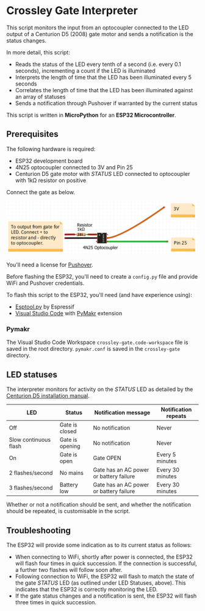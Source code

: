# Crossley Gate Interpreter

This script monitors the input from an optocoupler connected to the LED output of a Centurion D5 (2008) gate motor and sends a notification is the status changes.

In more detail, this script:
- Reads the status of the LED every tenth of a second (i.e. every 0.1 seconds), incrementing a count if the LED is illuminated
- Interprets the length of time that the LED has been illuminated every 5 seconds
- Correlates the length of time that the LED has been illuminated against an array of statuses
- Sends a notification through Pushover if warranted by the current status

This script is written in **MicroPython** for an **ESP32 Microcontroller**.

## Prerequisites
The following hardware is required:
- ESP32 development board
- 4N25 optocoupler connected to 3V and Pin 25 
- Centurion D5 gate motor with *STATUS* LED connected to optocoupler with 1kΩ resistor on positive

Connect the gate as below.

![Connection diagram for gate to ESP32](resources/circuit-diagram.png)

You'll need a license for [Pushover](https://pushover.net/).

Before flashing the ESP32, you'll need to create a `config.py` file and provide WiFi and Pushover credentials.

To flash this script to the ESP32, you'll need (and have experience using):
- [Esptool.py](https://github.com/espressif/esptool) by Espressif
- [Visual Studio Code](https://code.visualstudio.com/) with [PyMakr](https://forum.pycom.io/topic/7574/pymakr-2-for-visual-studio-code) extension

### Pymakr

The Visual Studio Code Workspace `crossley-gate.code-workspace` file is saved in the root directory. `pymakr.conf` is saved in the `crossley-gate` directory.

## LED statuses

The interpreter monitors for activity on the *STATUS* LED as detailed by the [Centurion D5 installation manual](https://www.centsys.co.za/upload/0_07_A_0115_%20D3D5%20installation%20manual%2022072013-BM-for%20web.pdf).

|LED				 	|Status				|Notification message						|Notification repeats
|-----------------------|-------------------|-------------------------------------------|------------
| Off					| Gate is closed	|No notification							|Never
| Slow continuous flash	| Gate is opening	|No notification							|Never
| On					| Gate is open		|Gate OPEN									|Every 5 minutes
| 2 flashes/second		| No mains			|Gate has an AC power or battery failure	|Every 30 minutes
| 3 flashes/second		| Battery low		|Gate has an AC power or battery failure	|Every 30 minutes

Whether or not a notification should be sent, and whether the notification should be repeated, is customisable in the script.

## Troubleshooting
The ESP32 will provide some indication as to its current status as follows:
- When connecting to WiFi, shortly after power is connected, the ESP32 will flash four times in quick succession. If the connection is successful, a further two flashes will follow soon after.
- Following connection to WiFi, the ESP32 will flash to match the state of the gate *STATUS* LED (as outlined under LED Statuses, above). This indicates that the ESP32 is correctly monitoring the LED.
- If the gate status changes and a notification is sent, the ESP32 will flash three times in quick succession.
